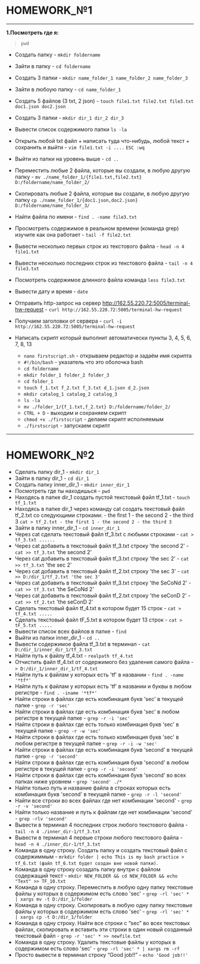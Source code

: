 # HOMEWORK_№1
---
**1.Посмотреть где я:**
>`pwd`
+ Создать папку - `mkdir foldername`
+ Зайти в папку - `cd foldername`
+ Создать 3 папки - `mkdir name_folder_1 name_folder_2 name_folder_3`
+ Зайти в любоую папку - `cd name_folder_1`
+ Создать 5 файлов (3 txt, 2 json) - `touch file1.txt file2.txt file3.txt doc1.json doc2.json`
+ Создать 3 папки - `mkdir dir_1 dir_2 dir_3`
+ Вывести список содержимого папки `ls -la`
+ Открыть любой txt файл + написать туда что-нибудь, любой текст + сохранить и выйти - `vim file1.txt -i ....` `ESC :wq`
+ Выйти из папки на уровень выше - `cd ..`
+ Переместить любые 2 файла, которые вы создали, в любую другую папку - `mv ./name_folder_1/{file1.txt,file2.txt} D:/foldername/name_folder_2/`
+ Cкопировать любые 2 файла, которые вы создали, в любую другую папку `cp ./name_folder_1/{doc1.json,doc2.json} D:/foldername/name_folder_3/`
+ Найти файла по имени - `find . -name file3.txt`
+ Просмотреть содержимое в реальном времени (команда grep) изучите как она работает - `tail -f file2.txt`
+ Вывести несколько первых строк из текстового файла - `head -n 4 file1.txt`
+ Вывести несколько последних строк из текстового файла - `tail -n 4 file3.txt`
+ Посмотреть содержимое длинного файла команда `less file3.txt`
+ Вывести дату и время - `date`
+ Отправить http-запрос на сервер http://162.55.220.72:5005/terminal-hw-request - `curl http://162.55.220.72:5005/terminal-hw-request`
+ Получаем заголовки от сервера - `curl -i http://162.55.220.72:5005/terminal-hw-request`
+ Написать скрипт который выполнит автоматически пункты 3, 4, 5, 6, 7, 8, 13

    * `nano firstscript.sh` - открываем редактор и задаём имя скрипта
    * `#!/bin/bash` - указатель что это оболочка bash
    * `cd foldername`
    * `mkdir folder_1 folder_2 folder_3`
    * `cd folder_1`
    * `touch f_1.txt f_2.txt f_3.txt d_1.json d_2.json`
    * `mkdir catalog_1 catalog_2 catalog_3`
    * `ls -la`
    * `mv ./folder_1/{f_1.txt,f_2.txt} D:/foldername/folder_2/`
    * `CTRL + D` - выходим и сохраняем скрипт   
    * `chmod +x ./firstscript` - делаем скрипт исполняемым
    * `./firstscript` - запускаем скрипт
---

# HOMEWORK_№2
+ Сделать папку dir_1 - `mkdir dir_1`
+ Зайти в папку dir_1 - `cd dir_1`
+ Создать папку inner_dir_1 - `mkdir inner_dir_1`
+ Посмотреть где ты находишься - `pwd`
+ Находясь в папке dir_1 создать пустой текстовый файл tf_1.txt - `touch tf_1.txt`
+ Находясь в папке dir_1 через команду cat создать текстовый файл tf_2.txt со следующими строками: - the first 1 - the second 2 - the third 3
`cat > tf_2.txt - the first 1 - the second 2 - the third 3`
+ Зайти в папку inner_dir_1 - `cd inner_dir_1`
+ Через cat сделать текстовый файл tf_3.txt  c любыми строками - `cat > tf_3.txt ......`
+ Через cat добавить в текстовый файл tf_3.txt строку 'the second 2' - `cat >> tf_3.txt` 'the second 2'
+ Через cat добавить в текстовый файл tf_3.txt строку 'the sec 2' - `cat >> tf_3.txt` 'the sec 2'
+ Через cat добавить в текстовый файл tf_2.txt строку 'the sec 3' - `cat >> D:/dir_1/tf_2.txt 'the sec 3'`        
+ Через cat добавить в текстовый файл tf_3.txt строку 'the SeCoNd 2' - `cat >> tf_3.txt` 'the SeCoNd 2'
+ Через cat добавить в текстовый файл tf_2.txt строку 'the seConD 2' - `cat >> tf_2.txt` 'the seConD 2'
+ Сделать текстовый файл tf_4.txt в котором будет 15 строк - `cat > tf_4.txt .....` 
+ Сделать текстовый файл tF_5.txt в котором будет 13 строк - `cat > tF_5.txt .....` 
+ Вывести список всех файлов в папке - `find`
+ Выйти из папки inner_dir_1 - `cd ..`
+ Вывести содержимое файла tf_3.txt в терминал - `cat D:/dir_1/inner_dir_1/tf_3.txt`
+ Найти путь к файлу tf_4.txt - `realpath tf_4.txt`
+ Отчистить файл tf_4.txt от содержимого без удаления самого файла - `> D:/dir_1/inner_dir_1/tf_4.txt`
+ Найти путь к файлам у которых есть  'tf' в названии - `find . -name '*tf*'`
+ Найти путь к файлам у которых есть  'tf' в названии и буквы в любом регистре - `find . -iname '*tf*'`
+ Найти строки в файлах где есть комбинация букв 'sec' в текущей папке - `grep -r 'sec'` 
+ Найти строки в файлах где есть комбинация букв 'sec' в любом регистре в текущей папке - `grep -r -i 'sec'`                                                        
+ Найти строки в файлах где есть только комбинация букв 'sec' в текущей папке - `grep -r -w 'sec'`
+ Найти строки в файлах где есть только комбинация букв 'sec' в любом регистре в текущей папке - `grep -r -i -w 'sec'`
+ Найти строки в файлах где есть комбинация букв 'second' в текущей папке - `grep -r 'second'`
+ Найти строки в файлах где есть комбинация букв 'second' в любом регистре в текущей папке - `grep -r -i 'second'`
+ Найти строки в файлах где есть комбинация букв 'second' во всех папках ниже уровнем - `grep 'second' ./*`
+ Найти только путь и название файла в строках которых есть комбинация букв 'second' в текущей папке - `grep -r -l 'second'`
+ Найти все строки во всех файлах где нет комбинации 'second' - `grep -r -v 'second'`
+ Найти только название и путь к файлам где нет комбинации 'second' - `grep -rlv 'second'`
+ Вывести в терминал 4 последних строк любого текстового файла - `tail -n 4 ./inner_dir-1/tf_3.txt`
+ Вывести в терминал 4 первые строки любого текстового файла - `head -n 4 ./inner_dir-1/tf_3.txt`
+ Команда в одну строку. Создать папку и создать текстовый файл с содержиммым - `mrkdir folder | echo This is my bash practice > tf_6.txt (файл tf_6.txt будет создан вне новой папки)`.
+ Команда в одну строку созадать папку внутри с файлом содержащий текст - `mkdir NEW_FOLDER && cd NEW_FOLDER && echo "Text" >> TF_10.txt`
+ Команда в одну строку. Переместить в любую одну папку текстовые файлы у которых в содержимом есть слово 'sec' - `grep -rl 'sec' * | xargs mv -t D:/dir_1/folder`
+ Команда в одну строку. Скопировать в любую одну папку текстовые файлы у которых в содержимом есть слово 'sec' - `grep -rl 'sec' * | xargs cp -t D:/dir_1/folder`
+ Команда в одну строку. Найти все строки c “sec” во всех текстовых файлах, скопировать и вставить эти строки в один новый созданный текстовый файл - `grep -r 'sec' * >> newfile.txt`
+ Команда в одну строку. Удалить текстовые файлы у которых в содержимом есть слово 'sec' - `grep -rl 'sec' * | xargs rm -rf`
+ Просто вывести в терминал строку “Good job!!” - `echo 'Good job!!'`
